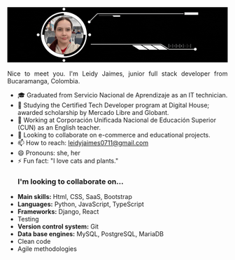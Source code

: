 <img src="https://raw.githubusercontent.com/leidyjaimes0711/leidyjaimes0711/main/banner%20github.gif" alt="" title=""/>


<p align="justify">
Nice to meet you. I'm Leidy Jaimes, junior full stack developer from Bucaramanga, Colombia.

</p>

<ul>
<li> 🎓 Graduated from Servicio Nacional de Aprendizaje as an IT technician.</li>
<li>🌱 Studying the Certified Tech Developer program at Digital House; awarded scholarship by Mercado Libre and Globant.</li>
<li>🔭 Working at Corporación Unificada Nacional de Educación Superior (CUN) as an English teacher.</li>
<li>👯 Looking to collaborate on e-commerce and educational projects.</li>
<li> 📫 How to reach: <a href="mailto: leidyjaimes0711@gmail.com">leidyjaimes0711@gmail.com</a></li>
<li>😄 Pronouns: she, her</li>
<li>⚡ Fun fact: "I love cats and plants."</li>

### I'm looking to collaborate on...

<li><b>Main skills:</b> Html, CSS, SaaS, Bootstrap</li>
<li><b>Languages:</b> Python, JavaScript, TypeScript</li>
<li><b>Frameworks:</b> Django, React</li>
<li>Testing</li>
<li><b>Version control system:</b> Git</li>
<li><b>Data base engines:</b> MySQL, PostgreSQL, MariaDB</li>
<li>Clean code</li> 
<li>Agile methodologies</li>
</ul>
  
